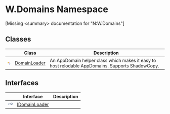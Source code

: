 W.Domains Namespace
===================

[Missing &lt;summary> documentation for "N:W.Domains"]



Classes
-------

                | Class             | Description                                                                                      
--------------- | ----------------- | ------------------------------------------------------------------------------------------------ 
![Public class] | [DomainLoader][1] | An AppDomain helper class which makes it easy to host relodable AppDomains. Supports ShadowCopy. 


Interfaces
----------

                    | Interface          | Description 
------------------- | ------------------ | ----------- 
![Public interface] | [IDomainLoader][2] |             

[1]: DomainLoader/README.md
[2]: IDomainLoader/README.md
[3]: ../_icons/Help.png
[Public class]: ../_icons/pubclass.gif "Public class"
[Public interface]: ../_icons/pubinterface.gif "Public interface"